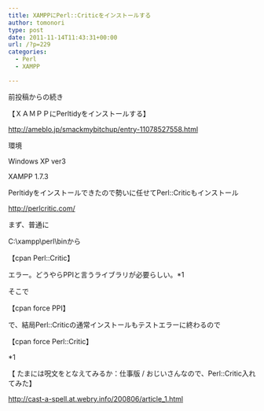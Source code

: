 ```yaml
---
title: XAMPPにPerl::Criticをインストールする
author: tomonori
type: post
date: 2011-11-14T11:43:31+00:00
url: /?p=229
categories:
  - Perl
  - XAMPP

---
```

前投稿からの続き
  
【ＸＡＭＰＰにPerltidyをインストールする】
  
<http://ameblo.jp/smackmybitchup/entry-11078527558.html>

環境
  
Windows XP ver3
  
XAMPP 1.7.3

Perltidyをインストールできたので勢いに任せてPerl::Criticもインストール
  
<http://perlcritic.com/>

まず、普通に
  
C:\xampp\perl\binから
  
【cpan Perl::Critic】
  
エラー。どうやらPPIと言うライブラリが必要らしい。*1
  
そこで
  
【cpan force PPI】
  
で、結局Perl::Criticの通常インストールもテストエラーに終わるので

【cpan force Perl::Critic】

*1

【 たまには呪文をとなえてみるか：仕事版 / おじいさんなので、Perl::Critic入れてみた】

<http://cast-a-spell.at.webry.info/200806/article_1.html>